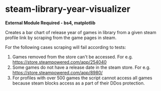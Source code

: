 # steam-library-year-visualizer
**External Module Required - bs4, matplotlib**

Creates a bar chart of release year of games in library from a given steam profile link by
scraping from the game pages in steam.

For the following cases scraping will fail according to tests:
1) Games removed from the store can't be accessed. For e.g. https://store.steampowered.com/app/254040
2) Some games do not have a release date in the steam store. For e.g. https://store.steampowered.com/app/8980/
3) For profiles with over 500 games the script cannot access all games because steam blocks access as a part of their DDos protection.
